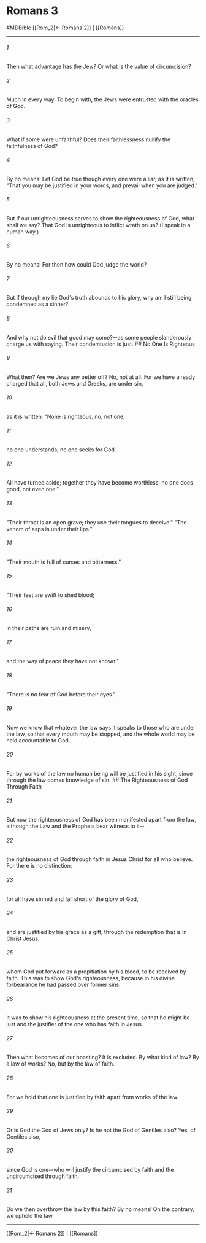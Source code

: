 # Romans 3
#MDBible
[[Rom_2|← Romans 2]] | [[Romans]]

***

###### 1 

Then what advantage has the Jew? Or what is the value of circumcision? 

###### 2 

Much in every way. To begin with, the Jews were entrusted with the oracles of God. 

###### 3 

What if some were unfaithful? Does their faithlessness nullify the faithfulness of God? 

###### 4 

By no means! Let God be true though every one were a liar, as it is written, "That you may be justified in your words, and prevail when you are judged." 

###### 5 

But if our unrighteousness serves to show the righteousness of God, what shall we say? That God is unrighteous to inflict wrath on us? (I speak in a human way.) 

###### 6 

By no means! For then how could God judge the world? 

###### 7 

But if through my lie God's truth abounds to his glory, why am I still being condemned as a sinner? 

###### 8 

And why not do evil that good may come?--as some people slanderously charge us with saying. Their condemnation is just. ## No One Is Righteous 

###### 9 

What then? Are we Jews any better off? No, not at all. For we have already charged that all, both Jews and Greeks, are under sin, 

###### 10 

as it is written: "None is righteous, no, not one; 

###### 11 

no one understands; no one seeks for God. 

###### 12 

All have turned aside; together they have become worthless; no one does good, not even one." 

###### 13 

"Their throat is an open grave; they use their tongues to deceive." "The venom of asps is under their lips." 

###### 14 

"Their mouth is full of curses and bitterness." 

###### 15 

"Their feet are swift to shed blood; 

###### 16 

in their paths are ruin and misery, 

###### 17 

and the way of peace they have not known." 

###### 18 

"There is no fear of God before their eyes." 

###### 19 

Now we know that whatever the law says it speaks to those who are under the law, so that every mouth may be stopped, and the whole world may be held accountable to God. 

###### 20 

For by works of the law no human being will be justified in his sight, since through the law comes knowledge of sin. ## The Righteousness of God Through Faith 

###### 21 

But now the righteousness of God has been manifested apart from the law, although the Law and the Prophets bear witness to it-- 

###### 22 

the righteousness of God through faith in Jesus Christ for all who believe. For there is no distinction: 

###### 23 

for all have sinned and fall short of the glory of God, 

###### 24 

and are justified by his grace as a gift, through the redemption that is in Christ Jesus, 

###### 25 

whom God put forward as a propitiation by his blood, to be received by faith. This was to show God's righteousness, because in his divine forbearance he had passed over former sins. 

###### 26 

It was to show his righteousness at the present time, so that he might be just and the justifier of the one who has faith in Jesus. 

###### 27 

Then what becomes of our boasting? It is excluded. By what kind of law? By a law of works? No, but by the law of faith. 

###### 28 

For we hold that one is justified by faith apart from works of the law. 

###### 29 

Or is God the God of Jews only? Is he not the God of Gentiles also? Yes, of Gentiles also, 

###### 30 

since God is one--who will justify the circumcised by faith and the uncircumcised through faith. 

###### 31 

Do we then overthrow the law by this faith? By no means! On the contrary, we uphold the law. 

***

[[Rom_2|← Romans 2]] | [[Romans]]
